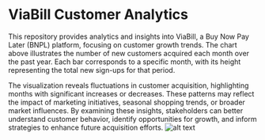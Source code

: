 # ViaBill Customer Analytics

This repository provides analytics and insights into ViaBill, a Buy Now Pay Later (BNPL) platform, focusing on customer growth trends. The chart above illustrates the number of new customers acquired each month over the past year. Each bar corresponds to a specific month, with its height representing the total new sign-ups for that period.

The visualization reveals fluctuations in customer acquisition, highlighting months with significant increases or decreases. These patterns may reflect the impact of marketing initiatives, seasonal shopping trends, or broader market influences. By examining these insights, stakeholders can better understand customer behavior, identify opportunities for growth, and inform strategies to enhance future acquisition efforts.
![alt text](image.png)


